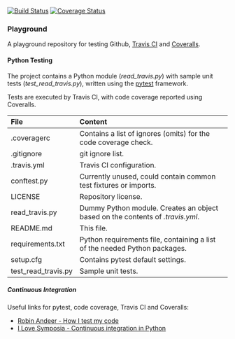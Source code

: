 [![Build Status](https://travis-ci.org/timhourigan/gh-playground.svg?branch=master)](https://travis-ci.org/timhourigan/gh-playground)
[![Coverage Status](https://coveralls.io/repos/github/timhourigan/gh-playground/badge.svg?branch=master)](https://coveralls.io/github/timhourigan/gh-playground?branch=master)

### Playground

A playground repository for testing Github, [Travis CI](https://travis-ci.org) and [Coveralls](https://coveralls.io/).

#### Python Testing

The project contains a Python module (*read_travis.py*) with sample unit tests (*test_read_travis.py*), written using the  [pytest](https://docs.pytest.org/en/latest/) framework.

Tests are executed by Travis CI, with code coverage reported using Coveralls.

| File                | Content                                                                        |
|:--------------------|:-------------------------------------------------------------------------------|
| .coveragerc         | Contains a list of ignores (omits) for the code coverage check.                |
| .gitignore          | git ignore list.                                                               |
| .travis.yml         | Travis CI configuration.                                                       |
| conftest.py         | Currently unused, could contain common test fixtures or imports.               |
| LICENSE             | Repository license.                                                            |
| read_travis.py      | Dummy Python module. Creates an object based on the contents of *.travis.yml*. |
| README.md           | This file.                                                                     |
| requirements.txt    | Python requirements file, containing a list of the needed Python packages.     |
| setup.cfg           | Contains pytest default settings.                                              |
| test_read_travis.py | Sample unit tests.                                                             |

##### Continuous Integration

Useful links for pytest, code coverage, Travis CI and Coveralls:

* [Robin Andeer - How I test my code](http://www.robinandeer.com/blog/2016/06/22/how-i-test-my-code-part-3/)
* [I Love Symposia - Continuous integration in Python](https://ilovesymposia.com/2014/10/01/continuous-integration-0-automated-tests-with-pytest/)

